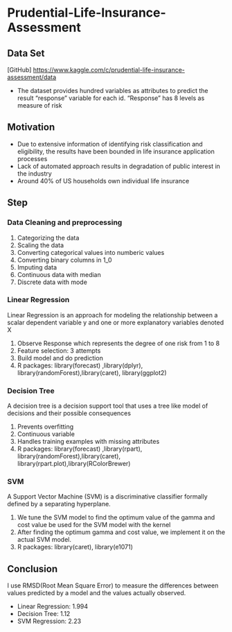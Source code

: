 # Prudential-Life-Insurance-Assessment


## Data Set
[GitHub] https://www.kaggle.com/c/prudential-life-insurance-assessment/data
- The dataset provides hundred variables as attributes to predict the result “response” variable for each id. “Response” has 8 levels as measure of risk

## Motivation
- Due to extensive information of identifying risk classification and eligibility, the results have been bounded in life insurance application processes
- Lack of automated approach results in degradation of public interest in the industry
- Around 40% of US households own individual life insurance

## Step
### Data Cleaning and preprocessing
1. Categorizing the data
2. Scaling the data
3. Converting categorical values into numberic values
4. Converting binary columns in 1_0 
5. Imputing data
6. Continuous data with median
7. Discrete data with mode

### Linear Regression
Linear Regression is an approach for modeling the relationship between a scalar dependent variable y and one or more explanatory variables denoted X
1. Observe Response which represents the degree of one risk from 1 to 8
2. Feature selection: 3 attempts
3. Build model and do prediction
4. R packages: library(forecast) ,library(dplyr), library(randomForest),library(caret), library(ggplot2)

### Decision Tree
A decision tree is a decision support tool that uses a tree like model of decisions and their possible consequences 
1. Prevents overfitting
2. Continuous variable
3. Handles training examples with missing attributes 
4. R packages: library(forecast) ,library(rpart), library(randomForest),library(caret), library(rpart.plot),library(RColorBrewer)

### SVM
A Support Vector Machine (SVM) is a discriminative classifier formally defined by a separating hyperplane.
1. We tune the SVM model to find the optimum value of the gamma and cost value be used for the SVM model with the kernel
2. After finding the optimum gamma and cost value, we implement it on the actual SVM model.
3. R packages: library(caret), library(e1071)

## Conclusion
I use RMSD(Root Mean Square Error) to measure the differences between values predicted by a model and the values actually observed.
- Linear Regression: 1.994
- Decision Tree: 1.12
- SVM Regression: 2.23

